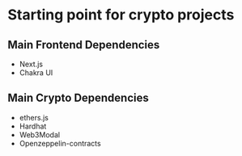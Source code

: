 # Starting point for crypto projects

## Main Frontend Dependencies

- Next.js
- Chakra UI


## Main Crypto Dependencies

- ethers.js
- Hardhat
- Web3Modal
- Openzeppelin-contracts


